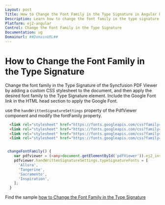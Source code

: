 ```yaml
---
Layout: post
Title: How to Change the Font Family in the Type Signature in Angular Pdfviewer component | Syncfusion
Description: Learn how to change the font family in the type signature in Syncfusion Angular Pdfviewer component of Syncfusion Essential JS 2 and more.
Platform: ej2-angular
Control: Change the Font Family in the Type Signature
Documentation: ug
Domainurl: ##DomainURL##
---
```


# How to Change the Font Family in the Type Signature

Change the font family in the Type Signature of the Syncfusion PDF Viewer by adding a custom CSS stylesheet to the document, and then apply the desired font family to the Type Signature element. Include the Google Font link in the HTML head section to apply the Google Font.

use the `handWrittenSignatureSettings` property of the PdfViewer component and modify the fontFamily property.

```html
  <link rel="stylesheet" href="https://fonts.googleapis.com/css?family=Allura" >
  <link rel="stylesheet" href="https://fonts.googleapis.com/css?family=Tangerine">
  <link rel="stylesheet" href="https://fonts.googleapis.com/css?family=Sacramento">
  <link rel="stylesheet" href="https://fonts.googleapis.com/css?family=Inspiration">
```

```ts

 changeFontFamily() {
    var pdfviewer = (<any>document.getElementById('pdfViewer')).ej2_instances[0];
    pdfviewer.handWrittenSignatureSettings.typeSignatureFonts = [
      'Allura',
      'Tangerine',
      'Sacramento',
      'Inspiration',
    ];
  }

```

Find the sample [how to Change the Font Family in the Type Signature](https://stackblitz.com/edit/angular-51hahr-5fnsc9?file=app.component.ts)